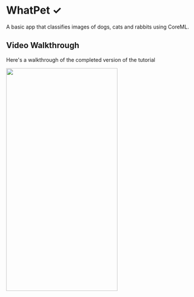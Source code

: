 
# WhatPet ✓
A basic app that classifies images of dogs, cats and rabbits using CoreML.

## Video Walkthrough

Here's a walkthrough of the completed version of the tutorial

<img src="whatpet.gif" width="300" height="600"/>
